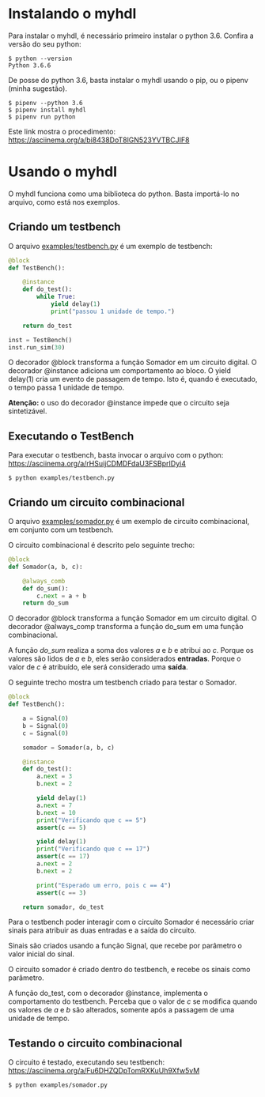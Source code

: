 
# Instalando o myhdl

Para instalar o myhdl, é necessário primeiro instalar o python 3.6. Confira a versão do seu python:

```
$ python --version
Python 3.6.6
```
De posse do python 3.6, basta instalar o myhdl usando o pip, ou o pipenv (minha sugestão).

```
$ pipenv --python 3.6
$ pipenv install myhdl
$ pipenv run python
```
Este link mostra o procedimento: https://asciinema.org/a/bi8438DoT8lGN523YVTBCJIF8

# Usando o myhdl

O myhdl funciona como uma biblioteca do python. Basta importá-lo no arquivo, como está nos exemplos.

## Criando um testbench

O arquivo [examples/testbench.py](examples/testbench.py) é um exemplo de testbench:


```python
@block
def TestBench():

    @instance
    def do_test():
        while True:
            yield delay(1)
            print("passou 1 unidade de tempo.")

    return do_test

inst = TestBench()
inst.run_sim(30)
```

O decorador @block transforma a função Somador em um circuito digital.
O decorador @instance adiciona um comportamento ao bloco.
O yield delay(1) cria um evento de passagem de tempo. Isto é, quando é executado, o tempo passa 1
unidade de tempo.

__Atenção:__ o uso do decorador @instance impede que o circuito seja sintetizável.

## Executando o TestBench

Para executar o testbench, basta invocar o arquivo com o python: https://asciinema.org/a/rHSuijCDMDFdaU3FSBprIDyi4

```
$ python examples/testbench.py
```

## Criando um circuito combinacional

O arquivo [examples/somador.py](examples/somador.py) é um exemplo de circuito combinacional,
em conjunto com um testbench.

O circuito combinacional é descrito pelo seguinte trecho:

```python
@block
def Somador(a, b, c):

    @always_comb
    def do_sum():
        c.next = a + b
    return do_sum
```
O decorador @block transforma a função Somador em um circuito digital.
O decorador @always_comp transforma a função do_sum em uma função combinacional.

A função _do_sum_ realiza a soma dos valores _a_ e _b_ e atribui ao _c_.
Porque os valores são lidos de  _a_ e _b_, eles serão considerados __entradas__.
Porque o valor de _c_ é atribuído, ele será considerado uma __saída__.


O seguinte trecho mostra um testbench criado para testar o Somador.

```python
@block
def TestBench():

    a = Signal(0)
    b = Signal(0)
    c = Signal(0)

    somador = Somador(a, b, c)

    @instance
    def do_test():
        a.next = 3
        b.next = 2

        yield delay(1)
        a.next = 7
        b.next = 10
        print("Verificando que c == 5")
        assert(c == 5)

        yield delay(1)
        print("Verificando que c == 17")
        assert(c == 17)
        a.next = 2
        b.next = 2

        print("Esperado um erro, pois c == 4")
        assert(c == 3)

    return somador, do_test
```

Para o testbench poder interagir com o circuito Somador é necessário criar sinais
para atribuir as duas entradas e a saída do circuito.

Sinais são criados usando a função Signal, que recebe por parâmetro o valor inicial do sinal.

O circuito somador é criado dentro do testbench, e recebe os sinais como parâmetro.

A função do_test, com o decorador @instance, implementa o comportamento do testbench.
Perceba que o valor de _c_ se modifica quando os valores de _a_ e _b_ são alterados, somente após a passagem de uma unidade de tempo.

## Testando o circuito combinacional

O circuito é testado, executando seu testbench: https://asciinema.org/a/Fu6DHZQDpTomRXKuUh9Xfw5vM

```
$ python examples/somador.py
```
